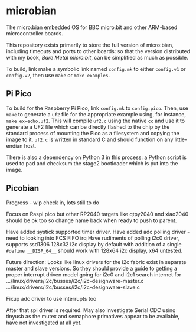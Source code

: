 # microbian
The micro:bian embedded OS for BBC micro:bit and other
ARM-based microcontroller boards.

This repository exists primarily to store the full version of
micro:bian, including timeouts and ports to other boards: so that the
version distributed with my book, _Bare Metal micro:bit_, can be
simplified as much as possible.

To build, link make a symbolic link named `config.mk` to either `config.v1`
or `config.v2`, then use `make` or `make examples`.

## Pi Pico

To build for the Raspberry Pi Pico, link `config.mk` to `config.pico`. Then, use
`make` to generate a `uf2` file for the appropriate example using, for instance,
`make ex-echo.uf2`. This will compile `uf2.c` using the native `cc` and use it
to generate a UF2 file which can be directly flashed to the chip by the standard
process of mounting the Pico as a filesystem and copying the image to it.
`uf2.c` is written in standard C and should function on any little-endian host.

There is also a dependency on Python 3 in this process: a Python script is used
to pad and checksum the stage2 bootloader which is put into the image.

## Picobian 

Progress - wip check in, lots still to do

Focus on Raspi pico but other RP2040 targets like qtpy2040 and xiao2040
should be ok too so change name back when ready to push to parent.

Have added systick supported timer driver.
Have added adc polling driver - need to looking into FCS FIFO irq
Have rudiments of polling i2c0 driver, supports ssd1306 128x32 i2c display by default
with addition of a single `#define __DISP_64__` should work with 128x64 i2c display, x64 untested.
 
Future direction:
Looks like linux drivers for the i2c fabric exist in separate
master and slave versions. So they should provide a guide to getting
a proper interrupt driven model going for i2c0 and i2c1
search internet for
.../linux/drivers/i2c/busses/i2c/i2c-designware-master.c
.../linux/drivers/i2c/busses/i2c/i2c-designware-slave.c



Fixup adc driver to use interrupts too

After that spi driver is required.
May also investigate Serial CDC using tinyusb as the mutex and semaphore 
primatives appear to be available, have not investigated at all yet.


